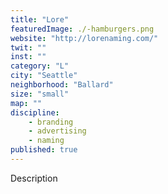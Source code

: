```yaml
---
title: "Lore"
featuredImage: ./-hamburgers.png
website: "http://lorenaming.com/"
twit: ""
inst: ""
category: "L"
city: "Seattle"
neighborhood: "Ballard"
size: "small"
map: ""
discipline:
    - branding
    - advertising
    - naming
published: true
---
```


Description